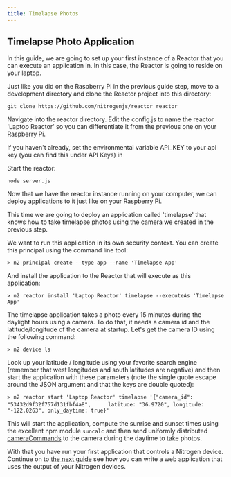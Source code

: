 ```yaml
---
title: Timelapse Photos
---
```


## Timelapse Photo Application

In this guide, we are going to set up your first instance of a Reactor that you can execute an application in. In this case, the Reactor is going to reside on your laptop.

Just like you did on the Raspberry Pi in the previous guide step, move to a development directory and clone the Reactor project into this directory:

`git clone https://github.com/nitrogenjs/reactor reactor`

Navigate into the reactor directory. Edit the config.js to name the reactor 'Laptop Reactor' so you can differentiate it from the previous one on your Raspberry Pi.

If you haven't already, set the environmental variable API_KEY to your api key (you can find this under API Keys) in

Start the reactor:

`node server.js`

Now that we have the reactor instance running on your computer, we can deploy applications to it just like on your Raspberry Pi.

This time we are going to deploy an application called 'timelapse' that knows how to take timelapse photos using the camera we created in the previous step.

We want to run this application in its own security context. You can create this principal using the command line tool:

`> n2 principal create --type app --name 'Timelapse App'`

And install the application to the Reactor that will execute as this application:

`> n2 reactor install 'Laptop Reactor' timelapse --executeAs 'Timelapse App'`

The timelapse application takes a photo every 15 minutes during the daylight hours using a camera. To do that, it needs a camera id and the latitude/longitude of the camera at startup. Let's get the camera ID using the following command:

`> n2 device ls`

Look up your latitude / longitude using your favorite search engine (remember that west longitudes and south latitudes are negative) and then start the application with these parameters (note the single quote escape around the JSON argument and that the keys are double quoted):

`> n2 reactor start 'Laptop Reactor' timelapse '{"camera_id": "53432d9f32f757d131fbf4a8",`
`     latitude: "36.9720", longitude: "-122.0263", only_daytime: true}'`

This will start the application, compute the sunrise and sunset times using the excellent npm module `suncalc` and then send uniformly distributed [cameraCommands](/docs/schemas/cameraCommand.html) to the camera during the daytime to take photos.

With that you have run your first application that controls a Nitrogen device.  Continue on to [the next guide](/guides/apps/web.html) see how you can write a web application that uses the output of your Nitrogen devices.